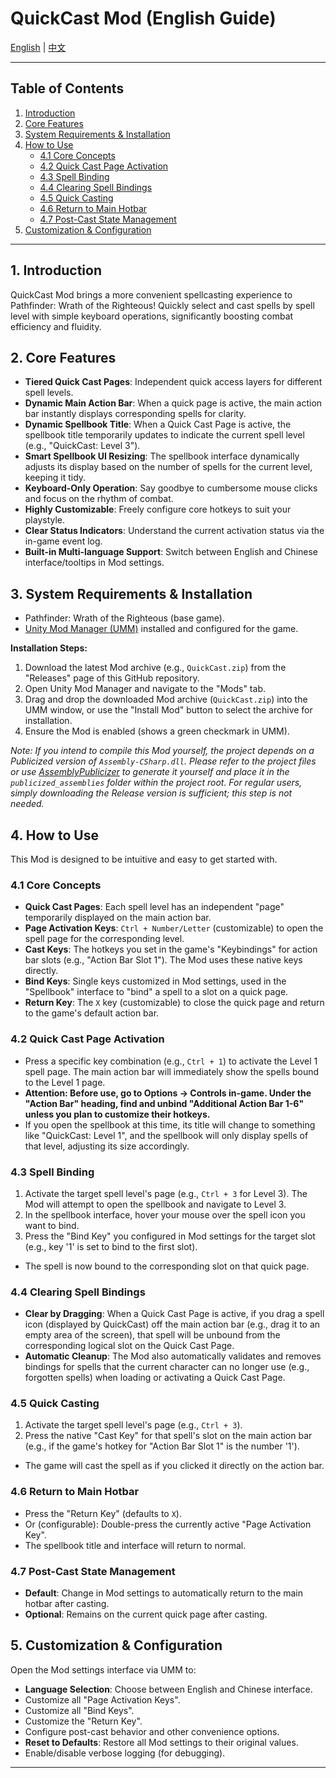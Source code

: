 # QuickCast Mod (English Guide)

[English](./README.en.md) | [中文](./README.zh.md)

---

## Table of Contents
1. [Introduction](#1-introduction)
2. [Core Features](#2-core-features)
3. [System Requirements & Installation](#3-system-requirements--installation)
4. [How to Use](#4-how-to-use)
    - [4.1 Core Concepts](#41-core-concepts)
    - [4.2 Quick Cast Page Activation](#42-quick-cast-page-activation)
    - [4.3 Spell Binding](#43-spell-binding)
    - [4.4 Clearing Spell Bindings](#44-clearing-spell-bindings)
    - [4.5 Quick Casting](#45-quick-casting)
    - [4.6 Return to Main Hotbar](#46-return-to-main-hotbar)
    - [4.7 Post-Cast State Management](#47-post-cast-state-management)
5. [Customization & Configuration](#5-customization--configuration)

---

## 1. Introduction
QuickCast Mod brings a more convenient spellcasting experience to Pathfinder: Wrath of the Righteous! Quickly select and cast spells by spell level with simple keyboard operations, significantly boosting combat efficiency and fluidity.

## 2. Core Features
*   **Tiered Quick Cast Pages**: Independent quick access layers for different spell levels.
*   **Dynamic Main Action Bar**: When a quick page is active, the main action bar instantly displays corresponding spells for clarity.
*   **Dynamic Spellbook Title**: When a Quick Cast Page is active, the spellbook title temporarily updates to indicate the current spell level (e.g., "QuickCast: Level 3").
*   **Smart Spellbook UI Resizing**: The spellbook interface dynamically adjusts its display based on the number of spells for the current level, keeping it tidy.
*   **Keyboard-Only Operation**: Say goodbye to cumbersome mouse clicks and focus on the rhythm of combat.
*   **Highly Customizable**: Freely configure core hotkeys to suit your playstyle.
*   **Clear Status Indicators**: Understand the current activation status via the in-game event log.
*   **Built-in Multi-language Support**: Switch between English and Chinese interface/tooltips in Mod settings.

## 3. System Requirements & Installation
*   Pathfinder: Wrath of the Righteous (base game).
*   [Unity Mod Manager (UMM)](https://www.nexusmods.com/site/mods/21) installed and configured for the game.

**Installation Steps:**
1.  Download the latest Mod archive (e.g., `QuickCast.zip`) from the "Releases" page of this GitHub repository.
2.  Open Unity Mod Manager and navigate to the "Mods" tab.
3.  Drag and drop the downloaded Mod archive (`QuickCast.zip`) into the UMM window, or use the "Install Mod" button to select the archive for installation.
4.  Ensure the Mod is enabled (shows a green checkmark in UMM).

*Note: If you intend to compile this Mod yourself, the project depends on a Publicized version of `Assembly-CSharp.dll`. Please refer to the project files or use [AssemblyPublicizer](https://github.com/CabbageCrow/AssemblyPublicizer) to generate it yourself and place it in the `publicized_assemblies` folder within the project root. For regular users, simply downloading the Release version is sufficient; this step is not needed.*

## 4. How to Use
This Mod is designed to be intuitive and easy to get started with.

### 4.1 Core Concepts
*   **Quick Cast Pages**: Each spell level has an independent "page" temporarily displayed on the main action bar.
*   **Page Activation Keys**: `Ctrl + Number/Letter` (customizable) to open the spell page for the corresponding level.
*   **Cast Keys**: The hotkeys you set in the game's "Keybindings" for action bar slots (e.g., "Action Bar Slot 1"). The Mod uses these native keys directly.
*   **Bind Keys**: Single keys customized in Mod settings, used in the "Spellbook" interface to "bind" a spell to a slot on a quick page.
*   **Return Key**: The `X` key (customizable) to close the quick page and return to the game's default action bar.

### 4.2 Quick Cast Page Activation
*   Press a specific key combination (e.g., `Ctrl + 1`) to activate the Level 1 spell page. The main action bar will immediately show the spells bound to the Level 1 page.
*   **Attention: Before use, go to Options -> Controls in-game. Under the "Action Bar" heading, find and unbind "Additional Action Bar 1-6" unless you plan to customize their hotkeys.**
*   If you open the spellbook at this time, its title will change to something like "QuickCast: Level 1", and the spellbook will only display spells of that level, adjusting its size accordingly.

### 4.3 Spell Binding
1.  Activate the target spell level's page (e.g., `Ctrl + 3` for Level 3). The Mod will attempt to open the spellbook and navigate to Level 3.
2.  In the spellbook interface, hover your mouse over the spell icon you want to bind.
3.  Press the "Bind Key" you configured in Mod settings for the target slot (e.g., key '1' is set to bind to the first slot).
*   The spell is now bound to the corresponding slot on that quick page.

### 4.4 Clearing Spell Bindings
*   **Clear by Dragging**: When a Quick Cast Page is active, if you drag a spell icon (displayed by QuickCast) off the main action bar (e.g., drag it to an empty area of the screen), that spell will be unbound from the corresponding logical slot on the Quick Cast Page.
*   **Automatic Cleanup**: The Mod also automatically validates and removes bindings for spells that the current character can no longer use (e.g., forgotten spells) when loading or activating a Quick Cast Page.

### 4.5 Quick Casting
1.  Activate the target spell level's page (e.g., `Ctrl + 3`).
2.  Press the native "Cast Key" for that spell's slot on the main action bar (e.g., if the game's hotkey for "Action Bar Slot 1" is the number '1').
*   The game will cast the spell as if you clicked it directly on the action bar.

### 4.6 Return to Main Hotbar
*   Press the "Return Key" (defaults to `X`).
*   Or (configurable): Double-press the currently active "Page Activation Key".
*   The spellbook title and interface will return to normal.

### 4.7 Post-Cast State Management
*   **Default**: Change in Mod settings to automatically return to the main hotbar after casting.
*   **Optional**: Remains on the current quick page after casting.

## 5. Customization & Configuration
Open the Mod settings interface via UMM to:
*   **Language Selection**: Choose between English and Chinese interface.
*   Customize all "Page Activation Keys".
*   Customize all "Bind Keys".
*   Customize the "Return Key".
*   Configure post-cast behavior and other convenience options.
*   **Reset to Defaults**: Restore all Mod settings to their original values.
*   Enable/disable verbose logging (for debugging).

--- 
